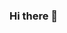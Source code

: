 ### Hi there 👋

<!--
**AliakseiSavelyey/aliakseisavelyey** is a ✨ _special_ ✨ repository because its `README.md` (this file) appears on your GitHub profile.

Here are some ideas to get you started:

- 🔭 I’m currently working on ...
- 🌱 I’m currently learning ...
- 👯 I’m looking to collaborate on ...
- 🤔 I’m looking for help with ...
- 💬 Ask me about ...
- 📫 How to reach me: aliakseisavelyey@gmail.com
- 😄 Pronouns: ...
- ⚡ Fun fact: ...
-->
